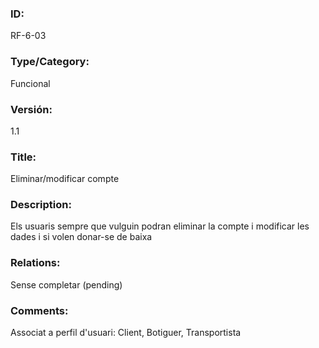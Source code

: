 ### ID:

RF-6-03

### Type/Category: 

Funcional

### Versión:

1.1

### Title:

Eliminar/modificar compte

### Description: 

Els usuaris sempre que vulguin podran eliminar la compte i modificar les dades i si volen donar-se de baixa

### Relations: 

Sense completar (pending) 

### Comments: 

Associat a perfil d'usuari: Client, Botiguer, Transportista

